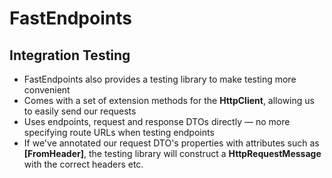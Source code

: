 <h1>FastEndpoints</h1>
<h2>Integration Testing</h2>

<ul class="content">
  <li>FastEndpoints also provides a testing library to make testing more convenient</li>
  <v-clicks>
    <li>Comes with a set of extension methods for the <strong>HttpClient</strong>, allowing us to easily send our requests</li>
    <li>Uses endpoints, request and response DTOs directly &mdash; no more specifying route URLs when testing endpoints</li>
    <li>If we've annotated our request DTO's properties with attributes such as <strong>[FromHeader]</strong>, the testing library will construct a <strong>HttpRequestMessage</strong> with the correct headers etc.</li>
  </v-clicks>
</ul>

<!--
The last thing that I'll touch on is the testing library that FastEndpoints provides.

While we certainly don't _need_ to use this library, it does cut down on the tedious nature of constructing requests.

And with tests often being missed altogether, making it as easy as possible to write them can only be a good thing.

[click] The biggest benefit I've found with this personally, is a focus on "route-less testing".

[click] This allows us to use one of many extension methods provided for the `HttpClient`.

These methods accept endpoints and DTOs as arguments or type parameters, and gives us the means to write our tests without having to specify the route URL at all.

[click] It uses any annotations on our request DTO's properties to construct a `HttpRequestMessage` with the data in the right place.

If we have such a property with the `FromHeader` attribute, it will be set as a header in the request.

Touching lightly on unit testing, the library also provides us with a factory to create instances of our endpoints.

This allows us to test the handler functionality directly, passing in any mocked dependencies.
-->
